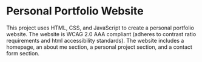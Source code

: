 # Personal Portfolio Website
This project uses HTML, CSS, and JavaScript to create a personal portfolio website. The website is WCAG 2.0 AAA compliant (adheres to contrast ratio requirements and html accessibility standards). The website includes a homepage, an about me section, a personal project section, and a contact form section.
